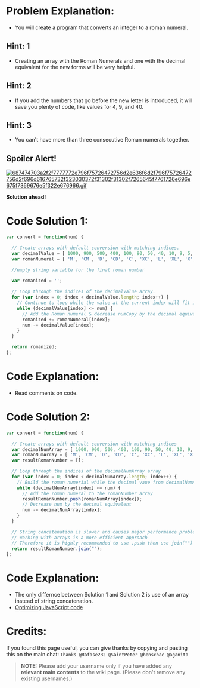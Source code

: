 # Problem Explanation:
- You will create a program that converts an integer to a roman numeral.

## Hint: 1
- Creating an array with the Roman Numerals and one with the decimal equivalent for the new forms will be very helpful.

## Hint: 2
- If you add the numbers that go before the new letter is introduced, it will save you plenty of code, like values for 4, 9, and 40.

## Hint: 3
- You can't have more than three consecutive Roman numerals together.

## Spoiler Alert!
[![687474703a2f2f7777772e796f75726472756d2e636f6d2f796f75726472756d2f696d616765732f323030372f31302f31302f7265645f7761726e696e675f7369676e5f322e676966.gif](https://files.gitter.im/FreeCodeCamp/Wiki/nlOm/thumb/687474703a2f2f7777772e796f75726472756d2e636f6d2f796f75726472756d2f696d616765732f323030372f31302f31302f7265645f7761726e696e675f7369676e5f322e676966.gif)](https://files.gitter.im/FreeCodeCamp/Wiki/nlOm/687474703a2f2f7777772e796f75726472756d2e636f6d2f796f75726472756d2f696d616765732f323030372f31302f31302f7265645f7761726e696e675f7369676e5f322e676966.gif)

**Solution ahead!**

# Code Solution 1:

```js
var convert = function(num) {

  // Create arrays with default conversion with matching indices.
  var decimalValue = [ 1000, 900, 500, 400, 100, 90, 50, 40, 10, 9, 5, 4, 1 ];
  var romanNumeral = [ 'M', 'CM', 'D', 'CD', 'C', 'XC', 'L', 'XL', 'X', 'IX', 'V', 'IV', 'I' ];

  //empty string variable for the final roman number
  
  var romanized = '';

  // Loop through the indices of the decimalValue array.
  for (var index = 0; index < decimalValue.length; index++) {
    // Continue to loop while the value at the current index will fit into numCopy
    while (decimalValue[index] <= num) {
      // Add the Roman numeral & decrease numCopy by the decimal equivalent.
      romanized += romanNumeral[index];
      num -= decimalValue[index];
    }
  }

  return romanized;
};
```

# Code Explanation:
- Read comments on code.

# Code Solution 2:

```js
var convert = function(num) {

  // Create arrays with default conversion with matching indices
  var decimalNumArray = [ 1000, 900, 500, 400, 100, 90, 50, 40, 10, 9, 5, 4, 1 ];
  var romanNumArray = [ 'M', 'CM', 'D', 'CD', 'C', 'XC', 'L', 'XL', 'X', 'IX', 'V', 'IV', 'I' ];
  var resultRomanNumber = [];

  // Loop through the indices of the decimalNumArray array
  for (var index = 0; index < decimalNumArray.length; index++) {
    // Build the roman numerial while the decimal vaue from decimalNumArray is smaller or equal num
    while (decimalNumArray[index] <= num) {
      // Add the roman numeral to the romanNumber array
      resultRomanNumber.push(romanNumArray[index]);
      // Decrease num by the decimal equivalent
      num -= decimalNumArray[index];
    }
  }

  // String concatenation is slower and causes major performance problems in older versions of IE 
  // Working with arrays is a more efficient approach
  // Therefore it is highly recommended to use .push then use join("") to return a result string 
  return resultRomanNumber.join("");
};
```

# Code Explanation:
- The only differnce between Solution 1 and Solution 2 is use of an array instead of string concatenation.
- [Optimizing JavaScript code](https://developers.google.com/speed/articles/optimizing-javascript?hl=en)

# Credits:
If you found this page useful, you can give thanks by copying and pasting this on the main chat: 
`Thanks @Rafase282 @SaintPeter @benschac @aganita`

> **NOTE:** Please add your username only if you have added any **relevant main contents** to the wiki page. (Please don't remove any existing usernames.)
